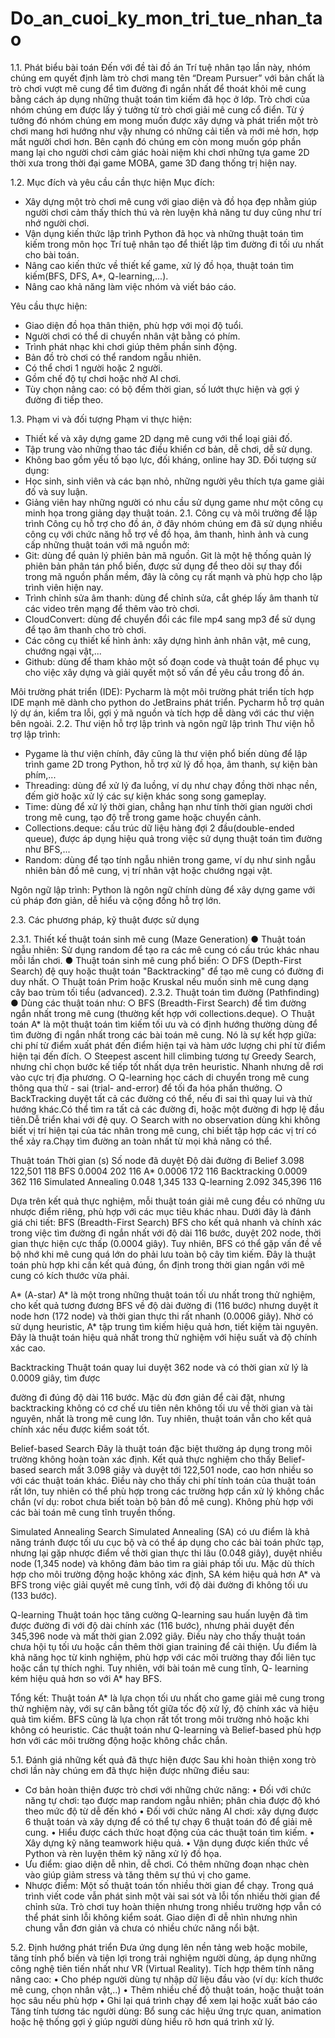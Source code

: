 # Do_an_cuoi_ky_mon_tri_tue_nhan_tao

1.1.	Phát biểu bài toán
Đến với đề tài đồ án Trí tuệ nhân tạo lần này, nhóm chúng em quyết định làm trò chơi mang tên “Dream Pursuer” với bản chất là trò chơi vượt mê cung để tìm đường đi ngắn nhất để thoát khỏi mê cung bằng cách áp dụng những thuật toán tìm kiếm đã học ở lớp. Trò chơi của nhóm chúng em được lấy ý tưởng từ trò chơi giải mê cung cổ điển. Từ ý tưởng đó nhóm chúng em mong muốn được xây dựng và phát triển một trò chơi mang hơi hướng như vậy nhưng có những cải tiến và mới mẻ hơn, hợp mắt người chơi hơn. Bên cạnh đó chúng em còn mong muốn góp phần mang lại cho người chơi cảm giác hoài niệm khi chơi những tựa game 2D thời xưa trong thời đại game MOBA, game 3D đang thống trị hiện nay.

1.2.	Mục đích và yêu cầu cần thực hiện
Mục đích:
+ Xây dựng một trò chơi mê cung với giao diện và đồ họa đẹp nhằm giúp người chơi cảm thấy thích thú và rèn luyện khả năng tư duy cũng như trí nhớ người chơi.
+ Vận dụng kiến thức lập trình Python đã học và những thuật toán tìm kiếm trong môn học Trí tuệ nhân tạo để thiết lập tìm đường đi tối ưu nhất cho bài toán.
+ Nâng cao kiến thức về thiết kế game, xử lý đồ họa, thuật toán tìm kiếm(BFS, DFS, A*, Q-learning,...).
+ Nâng cao khả năng làm việc nhóm và viết báo cáo.

Yêu cầu thực hiện:
+	Giao diện đồ họa thân thiện, phù hợp với mọi độ tuổi.
+	Người chơi có thể di chuyển nhân vật bằng có phím.
+	Trình phát nhạc khi chơi giúp thêm phần sinh động.
+	Bản đồ trò chơi có thể random ngẫu nhiên.
+	Có thể chơi 1 người hoặc 2 người.
+	Gồm chế độ tự chơi hoặc nhờ AI chơi.
+	Tùy chọn nâng cao: có bộ đếm thời gian, số lướt thực hiện và gợi ý đường đi tiếp theo.

1.3.	Phạm vi và đối tượng
Phạm vi thực hiện:
 
+	Thiết kế và xây dựng game 2D dạng mê cung với thể loại giải đố.
+	Tập trung vào những thao tác điều khiển cơ bản, dễ chơi, dễ sử dụng.
+	Không bao gồm yếu tố bạo lực, đối kháng, online hay 3D. Đối tượng sử dụng:
+	Học sinh, sinh viên và các bạn nhỏ, những người yêu thích tựa game giải đố và suy luận.
+	Giảng viên hay những người có nhu cầu sử dụng game như một công cụ minh họa trong giảng dạy thuật toán.
2.1.	Công cụ và môi trường để lập trình
Công cụ hỗ trợ cho đồ án, ở đây nhóm chúng em đã sử dụng nhiều công cụ với chức năng hỗ trợ về đồ họa, âm thanh, hình ảnh và cung cấp những thuật toán với mã nguồn mở:
+ Git: dùng để quản lý phiên bản mã nguồn. Git là một hệ thống quản lý phiên bản phân tán phổ biến, được sử dụng để theo dõi sự thay đổi trong mã nguồn phần mềm, đây là công cụ rất mạnh và phù hợp cho lập trình viên hiện nay.
+ Trình chỉnh sửa âm thanh: dùng để chỉnh sửa, cắt ghép lấy âm thanh từ các video trên mạng để thêm vào trò chơi.
+ CloudConvert: dùng để chuyển đổi các file mp4 sang mp3 để sử dụng để tạo âm thanh cho trò chơi.
+ Các công cụ thiết kế hình ảnh: xây dựng hình ảnh nhân vật, mê cung, chướng ngại vật,...
+ Github: dùng để tham khảo một số đoạn code và thuật toán để phục vụ cho việc xây dựng và giải quyết một số vấn đề yêu cầu trong đồ án.

Môi trường phát triển (IDE): Pycharm là một môi trường phát triển tích hợp IDE mạnh mẽ dành cho python do JetBrains phát triển. Pycharm hỗ trợ quản lý dự án, kiểm tra lỗi, gợi ý mã nguồn và tích hợp dễ dàng với các thư viện bên ngoài.
2.2.	Thư viện hỗ trợ lập trình và ngôn ngữ lập trình
Thư viện hỗ trợ lập trình:
+	Pygame là thư viện chính, đây cũng là thư viện phổ biến dùng để lập trình game 2D trong Python, hỗ trợ xử lý đồ họa, âm thanh, sự kiện bàn phím,...
+	Threading: dùng để xử lý đa luồng, ví dụ như chạy đồng thời nhạc nền, đếm giờ hoặc xử lý các sự kiện khác song song gameplay.
+	Time: dùng để xử lý thời gian, chẳng hạn như tính thời gian người chơi trong mê cung, tạo độ trễ trong game hoặc chuyển cảnh.
+	Collections.deque: cấu trúc dữ liệu hàng đợi 2 đầu(double-ended queue), được áp dụng hiệu quả trong việc sử dụng thuật toán tìm đường như BFS,...
+	Random: dùng để tạo tính ngẫu nhiên trong game, ví dụ như sinh ngẫu nhiên bản đồ mê cung, vị trí nhân vật hoặc chướng ngại vật.
 
Ngôn ngữ lập trình: Python là ngôn ngữ chính dùng để xây dựng game với cú pháp đơn giản, dễ hiểu và cộng đồng hỗ trợ lớn.

2.3.	Các phương pháp, kỹ thuật được sử dụng

2.3.1.	Thiết kế thuật toán sinh mê cung (Maze Generation)
●	Thuật toán ngẫu nhiên: Sử dụng random để tạo ra các mê cung có cấu trúc khác nhau mỗi lần chơi.
●	Thuật toán sinh mê cung phổ biến:
○	DFS (Depth-First Search) đệ quy hoặc thuật toán "Backtracking" để tạo mê cung có đường đi duy nhất.
○	Thuật toán Prim hoặc Kruskal nếu muốn sinh mê cung dạng cây bao trùm tối tiểu (advanced).
2.3.2.	Thuật toán tìm đường (Pathfinding)
●	Dùng các thuật toán như:
○	BFS (Breadth-First Search) để tìm đường ngắn nhất trong mê cung (thường kết hợp với collections.deque).
○	Thuật toán A* là một thuật toán tìm kiếm tối ưu và có định hướng thường dùng để tìm đường đi ngắn nhất trong các bài toán mê cung. Nó là sự kết hợp giữa: chi phí từ điểm xuất phát đến điểm hiện tại và hàm ước lượng chi phí từ điểm hiện tại đến đích.
○	Steepest ascent hill climbing tương tự Greedy Search, nhưng chỉ chọn bước kế tiếp tốt nhất dựa trên heuristic. Nhanh nhưng dễ rơi vào cực trị địa phương.
○	Q-learning học cách di chuyển trong mê cung thông qua thử - sai (trial- and-error) để tối đa hóa phần thưởng.
○	BackTracking duyệt tất cả các đường có thể, nếu đi sai thì quay lui và thử hướng khác.Có thể tìm ra tất cả các đường đi, hoặc một đường đi hợp lệ đầu tiên.Dễ triển khai với đệ quy.
○	Search with no observation dùng khi không biết vị trí hiện tại của tác nhân trong mê cung, chỉ biết tập hợp các vị trí có thể xảy ra.Chạy tìm đường an toàn nhất từ mọi khả năng có thể.



Thuật toán	                  Thời gian (s)	      Số node đã duyệt	    Độ dài đường đi
Belief       	                  3.098	                 122,501	            118
BFS	                            0.0004	                202	                116
A*	                            0.0006	                172	                116
Backtracking	                  0.0009	                362	                116
Simulated Annealing              	0.048	                1,345              	133
Q-learning	                    2.092	                  345,396            	116

Dựa trên kết quả thực nghiệm, mỗi thuật toán giải mê cung đều có những ưu nhược điểm riêng, phù hợp với các mục tiêu khác nhau. Dưới đây là đánh giá chi tiết:
BFS (Breadth-First Search)
BFS cho kết quả nhanh và chính xác trong việc tìm đường đi ngắn nhất với độ dài 116 bước, duyệt 202 node, thời gian thực hiện cực thấp (0.0004 giây). Tuy nhiên, BFS có thể gặp vấn đề về bộ nhớ khi mê cung quá lớn do phải lưu toàn bộ cây tìm kiếm. Đây là thuật toán phù hợp khi cần kết quả đúng, ổn định trong thời gian ngắn với mê cung có kích thước vừa phải.

A* (A-star)
A* là một trong những thuật toán tối ưu nhất trong thử nghiệm, cho kết quả tương đương BFS về độ dài đường đi (116 bước) nhưng duyệt ít node hơn (172 node) và thời gian thực thi rất nhanh (0.0006 giây). Nhờ có sử dụng heuristic, A* tập trung tìm kiếm hiệu quả hơn, tiết kiệm tài nguyên. Đây là thuật toán hiệu quả nhất trong thử nghiệm với hiệu suất và độ chính xác cao.

Backtracking
Thuật toán quay lui duyệt 362 node và có thời gian xử lý là 0.0009 giây, tìm được
 
đường đi đúng độ dài 116 bước. Mặc dù đơn giản để cài đặt, nhưng backtracking không có cơ chế ưu tiên nên không tối ưu về thời gian và tài nguyên, nhất là trong mê cung lớn. Tuy nhiên, thuật toán vẫn cho kết quả chính xác nếu được kiểm soát tốt.

Belief-based Search
Đây là thuật toán đặc biệt thường áp dụng trong môi trường không hoàn toàn xác định. Kết quả thực nghiệm cho thấy Belief-based search mất 3.098 giây và duyệt tới 122,501 node, cao hơn nhiều so với các thuật toán khác. Điều này cho thấy chi phí tính toán của thuật toán rất lớn, tuy nhiên có thể phù hợp trong các trường hợp cần xử lý không chắc chắn (ví dụ: robot chưa biết toàn bộ bản đồ mê cung). Không phù hợp với các bài toán mê cung tĩnh truyền thống.

Simulated Annealing Search
Simulated Annealing (SA) có ưu điểm là khả năng tránh được tối ưu cục bộ và có thể áp dụng cho các bài toán phức tạp, nhưng lại gặp nhược điểm về thời gian thực thi lâu (0.048 giây), duyệt nhiều node (1,345 node) và không đảm bảo tìm ra giải pháp tối ưu. Mặc dù thích hợp cho môi trường động hoặc không xác định, SA kém hiệu quả hơn A* và BFS trong việc giải quyết mê cung tĩnh, với độ dài đường đi không tối ưu (133 bước).


Q-learning
Thuật toán học tăng cường Q-learning sau huấn luyện đã tìm được đường đi với độ dài chính xác (116 bước), nhưng phải duyệt đến 345,396 node và mất thời gian 2.092 giây. Điều này cho thấy thuật toán chưa hội tụ tối ưu hoặc cần thêm thời gian training để cải thiện. Ưu điểm là khả năng học từ kinh nghiệm, phù hợp với các môi trường thay đổi liên tục hoặc cần tự thích nghi. Tuy nhiên, với bài toán mê cung tĩnh, Q- learning kém hiệu quả hơn so với A* hay BFS.


Tổng	kết:
Thuật toán A* là lựa chọn tối ưu nhất cho game giải mê cung trong thử nghiệm này, với sự cân bằng tốt giữa tốc độ xử lý, độ chính xác và hiệu quả tìm kiếm. BFS cũng là lựa chọn rất tốt trong môi trường nhỏ hoặc khi không có heuristic. Các thuật toán như Q-learning và Belief-based phù hợp hơn với các môi trường động hoặc không chắc chắn. 

5.1.	Đánh giá những kết quả đã thực hiện được
Sau khi hoàn thiện xong trò chơi lần này chúng em đã thực hiện được những điều sau:
+	Cơ bản hoàn thiện được trò chơi với những chức năng:
•	Đối với chức năng tự chơi: tạo được map random ngẫu nhiên; phân chia được độ khó theo mức độ từ dễ đến khó
•	Đối với chức năng AI chơi: xây dựng được 6 thuật toán và xây dựng để có thể tự chạy 6 thuật toán đó để giải mê cung.
•	Hiểu được cách thức hoạt động của các thuật toán tìm kiếm.
•	Xây dựng kỹ năng teamwork hiệu quả.
•	Vận dụng được kiến thức về Python và rèn luyện thêm kỹ năng xử lý đồ họa.
+	Ưu điểm: giao diện dễ nhìn, dễ chơi. Có thêm những đoạn nhạc chèn vào giúp giảm stress và tăng thêm sự thú vị cho game. 
+ Nhược điểm: Một số thuật toán tốn nhiều thời gian để chạy. Trong quá trình viết code vẫn phát sinh một vài sai sót và lỗi tốn nhiều thời gian để chỉnh sửa. Trò chơi tuy hoàn thiện nhưng trong nhiều trường hợp vẫn có thể phát sinh lỗi không kiểm soát. Giao diện đi dễ nhìn nhưng nhìn chung vẫn đơn giản và chưa có nhiều chức năng nổi bật.


5.2.	Định hướng phát triển
Đưa ứng dụng lên nền tảng web hoặc mobile, tăng tính phổ biến và tiện lợi trong trải nghiệm người dùng, áp dụng những công nghệ tiên tiến nhất như VR (Virtual Reality). Tích hợp thêm tính năng nâng cao:
•	Cho phép người dùng tự nhập dữ liệu đầu vào (ví dụ: kích thước mê cung, chọn nhân vật,..)
•	Thêm nhiều chế độ thuật toán, hoặc thuật toán học sâu nếu phù hợp
•	Ghi lại quá trình chạy để xem lại hoặc xuất báo cáo
Tăng tính tương tác người dùng: Bổ sung các hiệu ứng trực quan, animation hoặc hệ thống gợi ý giúp người dùng hiểu rõ hơn quá trình xử lý.



